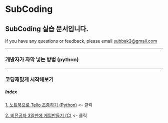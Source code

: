 # SubCoding
## SubCoding 실습 문서입니다.

If you have any questions or feedback, please email subbak2@gmail.com 
<hr/>

### 개발자가 자막 넣는 방법 (python)



<hr/>

### 코딩재밌게 시작해보기
##### Index
   [1. 노트북으로 Tello 조종하기 (Python)](https://github.com/subbak2/SubCoding/tree/master/%EC%BD%94%EB%94%A9%20%EC%9E%AC%EB%B0%8C%EA%B2%8C%20%EC%8B%9C%EC%9E%91%ED%95%B4%EB%B3%B4%EA%B8%B0/01.%20%EB%85%B8%ED%8A%B8%EB%B6%81%EC%9C%BC%EB%A1%9C%20%EC%BD%94%EB%94%A9%ED%95%98%EA%B8%B0) <- 클릭

   [2. 비전공자 3일만에 게임만들기 (C)](https://github.com/subbak2/SubCoding/tree/master/%EC%BD%94%EB%94%A9%20%EC%9E%AC%EB%B0%8C%EA%B2%8C%20%EC%8B%9C%EC%9E%91%ED%95%B4%EB%B3%B4%EA%B8%B0/02.%20%EB%B9%84%EC%A0%84%EA%B3%B5%EC%9E%90%203%EC%9D%BC%EB%A7%8C%EC%97%90%20%EA%B2%8C%EC%9E%84%EB%A7%8C%EB%93%A4%EA%B8%B0) <- 클릭
